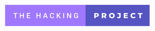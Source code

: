 [![forthebadge](https://raw.githubusercontent.com/fleopaulD/README-parts/22077d5b40912667b783d5e0e27e8d2f6348c9a7/Badges/ftb-the-hacking-project.svg)](https://forthebadge.com)
